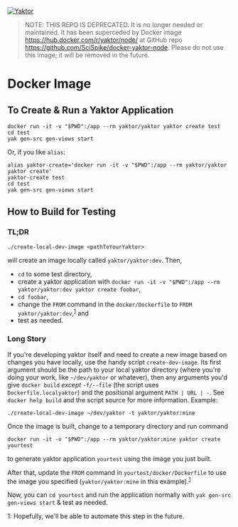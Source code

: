 [![Yaktor](http://yaktor.io/pics/yaktor-logo.png)](http://yaktor.io)

> NOTE: THIS REPO IS DEPRECATED.
It is no longer needed or maintained.
It has been superceded by Docker image https://hub.docker.com/r/yaktor/node/ at GitHub repo https://github.com/SciSpike/docker-yaktor-node.
Please do not use this image; it will be removed in the future.

# Docker Image

## To Create & Run a Yaktor Application

```
docker run -it -v "$PWD":/app --rm yaktor/yaktor yaktor create test
cd test
yak gen-src gen-views start
```
Or, if you like `alias`:
```
alias yaktor-create='docker run -it -v "$PWD":/app --rm yaktor/yaktor yaktor create'
yaktor-create test
cd test
yak gen-src gen-views start
```

## How to Build for Testing
### TL;DR
```
./create-local-dev-image <pathToYourYaktor>
```
will create an image locally called `yaktor/yaktor:dev`.  Then,
* `cd` to some test directory,
* create a yaktor application with `docker run -it -v "$PWD":/app --rm yaktor/yaktor:dev yaktor create foobar`,
* `cd foobar`,
* change the `FROM` command in the `docker/Dockerfile` to `FROM yaktor/yaktor:dev`,<sup>[1](#1)</sup> and
* test as needed.

### Long Story
If you're developing yaktor itself and need to create a new image based on changes you have locally, use the handy script `create-dev-image`.  Its first argument should be the path to your local yaktor directory (where you're doing your work, like `~/dev/yaktor` or whatever), then any arguments you'd give `docker build` _except_ `-f/--file` (the script uses `Dockerfile.localyaktor`) and the positional argument `PATH | URL | -`. See `docker help build` and the script source for more information.  Example:
```
./create-local-dev-image ~/dev/yaktor -t yaktor/yaktor:mine
```
Once the image is built, change to a temporary directory and run command
```
docker run -it -v "$PWD":/app --rm yaktor/yaktor:mine yaktor create yourtest
```
to generate yaktor application `yourtest` using the image you just built.

After that, update the `FROM` command in `yourtest/docker/Dockerfile` to use the image you specified (`yaktor/yaktor:mine` in this example).<sup>[1](#1)</sup>

Now, you can `cd yourtest` and run the application normally with `yak gen-src gen-views start` & test as needed.

<a name="1">1</a>: Hopefully, we'll be able to automate this step in the future.
